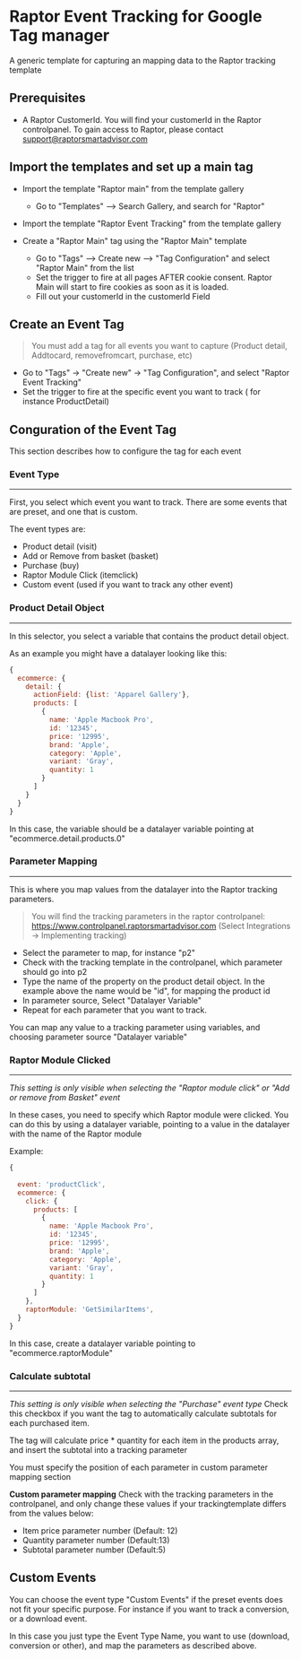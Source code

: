 # Raptor Event Tracking for Google Tag manager

A generic template for capturing an mapping data to the Raptor tracking template

## Prerequisites
- A Raptor CustomerId. You will find your customerId in the Raptor controlpanel. To gain access to Raptor, please contact support@raptorsmartadvisor.com


## Import the templates and set up a main tag


- Import the template "Raptor main" from the template gallery
    - Go to "Templates" --> Search Gallery, and search for "Raptor"

- Import the template "Raptor Event Tracking" from the template gallery

- Create a "Raptor Main" tag using the "Raptor Main" template
    - Go to "Tags" --> Create new --> "Tag Configuration" and select "Raptor Main" from the list
    - Set the trigger to fire at all pages AFTER cookie consent. Raptor Main will start to fire cookies as soon as it is loaded.
    - Fill out your customerId in the customerId Field 


## Create an Event Tag 

>You must add a tag for all events you want to capture (Product detail, Addtocard, removefromcart, purchase, etc)

- Go to "Tags" -> "Create new" -> "Tag Configuration", and select "Raptor Event Tracking"
- Set the trigger to fire at the specific event you want to track ( for instance ProductDetail)

## Conguration of the Event Tag
This section describes how to configure the tag for each event
### Event Type

---

First, you select which event you want to track. There are some events that are preset, and one that is custom. 

The event types are:
- Product detail (visit)
- Add or Remove from basket (basket)
- Purchase (buy)
- Raptor Module Click (itemclick)
- Custom event (used if you want to track any other event)

### Product Detail Object
---
In this selector, you select a variable that contains the product detail object.


As an example you might have a datalayer looking like this:



```javascript
{
  ecommerce: {
    detail: {
      actionField: {list: 'Apparel Gallery'},
      products: [
        {
          name: 'Apple Macbook Pro',
          id: '12345',
          price: '12995',
          brand: 'Apple',
          category: 'Apple',
          variant: 'Gray',
          quantity: 1
        }
      ]
    }
  }
}
```
In this case, the variable should be a datalayer variable pointing at "ecommerce.detail.products.0"


### Parameter Mapping
---
This is where you map values from the datalayer into the Raptor tracking parameters.
>You will find the tracking parameters in the raptor controlpanel: https://www.controlpanel.raptorsmartadvisor.com (Select Integrations -> Implementing tracking)


* Select the parameter to map, for instance "p2"
* Check with the tracking template in the controlpanel, which parameter should go into p2
* Type the name of the property on the product detail object. In the example above the name would be "id", for mapping the product id
* In parameter source, Select "Datalayer Variable" 
* Repeat for each parameter that you want to track. 

You can map any value to a tracking parameter using variables, and choosing parameter source "Datalayer variable"

### Raptor Module Clicked
---
*This setting is only visible when selecting the "Raptor module click" or "Add or remove from Basket" event*

In these cases, you need to specify which Raptor module were clicked. You can do this by using a datalayer variable, pointing to a value in the datalayer with the name of the Raptor module

Example:
```javascript
{
  
  event: 'productClick',
  ecommerce: {
    click: {
      products: [
        {
          name: 'Apple Macbook Pro',
          id: '12345',
          price: '12995',
          brand: 'Apple',
          category: 'Apple',
          variant: 'Gray',
          quantity: 1
        }
      ]
    },
    raptorModule: 'GetSimilarItems',
  }
}
```
In this case, create a datalayer variable pointing to "ecommerce.raptorModule"

### Calculate subtotal
---
*This setting is only visible when selecting the "Purchase" event type*
Check this checkbox if you want the tag to automatically calculate subtotals for each purchased item. 

The tag will calculate price * quantity for each item in the products array, and insert the subtotal into a tracking parameter

You must specify the position of each parameter in custom parameter mapping section

**Custom parameter mapping**
Check with the tracking parameters in the controlpanel, and only change these values if your trackingtemplate differs from the values below:
* Item price parameter number (Default: 12)
* Quantity parameter number (Default:13)
* Subtotal parameter number (Default:5)

## Custom Events
You can choose the event type "Custom Events" if the preset events does not fit your specific purpose. For instance if you want to track a conversion, or a download event.

In this case you just type the Event Type Name, you want to use (download, conversion or other), and map the parameters as described above.


